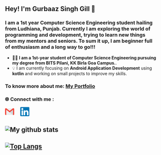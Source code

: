 <!--
### Hi there 👋

**gurbaaz19/gurbaaz19** is a ✨ _special_ ✨ repository because its `README.md` (this file) appears on your GitHub profile.

Here are some ideas to get you started:

- 🔭 I’m currently working on ...
- 🌱 I’m currently learning ...
- 👯 I’m looking to collaborate on ...
- 🤔 I’m looking for help with ...
- 💬 Ask me about ...
- 📫 How to reach me: ...
- 😄 Pronouns: ...
- ⚡ Fun fact: ...
-->


## Hey! I'm Gurbaaz Singh Gill 🙌
### I am a 1st year Computer Science Engineering student hailing from Ludhiana, Punjab. Currently I am exploring the world of programming and development, trying to learn new things from my mentors and seniors. To sum it up, I am beginner full of enthusiasm and a long way to go!!!
- 👨‍🎓 **I am a 1st-year student of Computer Science Engineering pursuing my degree from BITS Pilani, KK Birla Goa Campus.**.
- 💡 I am currently focusing on **Android Application Development** using **kotlin** and working on small projects to improve my skills.
### To know more about me: <a href="https://gurbaaz19.github.io/MyPortfolio/" target="_blank">My Portfolio</a>
### 🌐 Connect with me : 
 <a href="mailto:gurbaaz19@gmail.com"><img src="https://github.com/deut-erium/deut-erium/blob/master/assets/gmail.svg" width="30px" alt="mail"></a> &nbsp; &nbsp;
  <a href="https://www.linkedin.com/in/gurbaaz19/" target="_blank"><img src="https://github.com/deut-erium/deut-erium/blob/master/assets/linkedin.svg" width="30px" alt="LinkedIn"></a> &nbsp; &nbsp;

## ![My github stats](https://github-readme-stats.vercel.app/api?username=gurbaaz19)
## [![Top Langs](https://github-readme-stats.vercel.app/api/top-langs/?username=gurbaaz19)](https://github.com/gurbaaz19/github-readme-stats)

